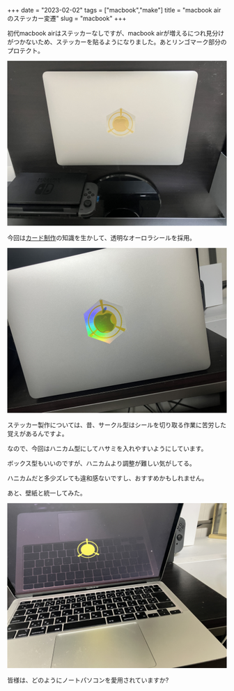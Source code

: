+++
date = "2023-02-02"
tags = ["macbook","make"]
title = "macbook airのステッカー変遷"
slug = "macbook"
+++

初代macbook airはステッカーなしですが、macbook airが増えるにつれ見分けがつかないため、ステッカーを貼るようになりました。あとリンゴマーク部分のプロテクト。

![](https://raw.githubusercontent.com/syui/img/master/other/macbookair_20230201_0007.jpg)

今回は[カード制作](/blog/post/2022/12/15/card/)の知識を生かして、透明なオーロラシールを採用。

![](https://raw.githubusercontent.com/syui/img/master/other/macbookair_20230201_0001.jpg)

ステッカー製作については、昔、サークル型はシールを切り取る作業に苦労した覚えがあるんですよ。

なので、今回はハニカム型にしてハサミを入れやすいようにしています。

ボックス型もいいのですが、ハニカムより調整が難しい気がしてる。

ハニカムだと多少ズレても違和感ないですし、おすすめかもしれません。

あと、壁紙と統一してみた。

![](https://raw.githubusercontent.com/syui/img/master/other/macbookair_20230201_0002.jpg)

皆様は、どのようにノートパソコンを愛用されていますか?

